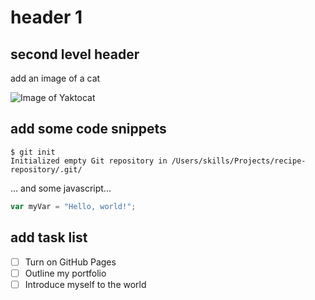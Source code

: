# header 1

## second level header

add an image of a cat

![Image of Yaktocat](https://octodex.github.com/images/yaktocat.png)

## add some code snippets

```
$ git init
Initialized empty Git repository in /Users/skills/Projects/recipe-repository/.git/
```

... and some javascript...

``` javascript
var myVar = "Hello, world!";
```
## add task list

- [ ] Turn on GitHub Pages
- [ ] Outline my portfolio
- [ ] Introduce myself to the world
